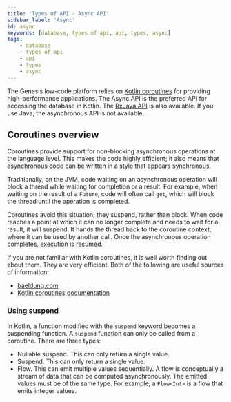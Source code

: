 ```yaml
---
title: 'Types of API - Async API'
sidebar_label: 'Async'
id: async
keywords: [database, types of api, api, types, async]
tags:
    - database
    - types of api
    - api
    - types
    - async
---
```



The Genesis low-code platform relies on [Kotlin coroutines](https://kotlinlang.org/docs/coroutines-overview.html) for providing high-performance applications. The Async API is the preferred API for accessing the database in Kotlin. The [RxJava API](../../../database/types-of-api/rxjava/) is also available. If you use Java, the asynchronous API is not available.

## Coroutines overview


Coroutines provide support for non-blocking asynchronous operations at the language level. This makes the code highly efficient; it also means that asynchronous code can be written in a style that appears synchronous.

Traditionally, on the JVM, code waiting on an asynchronous operation will block a thread while waiting for completion or a result. For example, when waiting on the result of a `Future`, code will often call `get`, which will block the thread until the operation is completed.

Coroutines avoid this situation; they suspend, rather than block. When code reaches a point at which it can no longer complete and needs to wait for a result, it will suspend. It hands the thread back to the coroutine context, where it can be used by another call. Once the asynchronous operation completes, execution is resumed.

If you are not familiar with Kotlin coroutines, it is well worth finding out about them. They are very efficient. Both of the following are useful sources of information:

- [baeldung.com](https://www.baeldung.com/kotlin/coroutines)
- [Kotlin coroutines documentation](https://kotlinlang.org/docs/coroutines-overview.html)

### Using suspend
In Kotlin, a function modified with the `suspend` keyword becomes a suspending function. A `suspend` function can only be called from a coroutine. There are three types:

- Nullable suspend. This can only return a single value.
- Suspend. This can only return a single value.
- Flow. This can emit multiple values sequentially. A flow is conceptually a stream of data that can be computed asynchronously. The emitted values must be of the same type. For example, a `Flow<Int>` is a flow that emits integer values.
